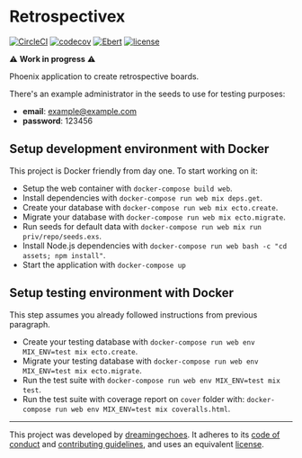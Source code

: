 # Retrospectivex

[![CircleCI](https://circleci.com/gh/dreamingechoes/retrospectivex.svg?style=shield)](https://circleci.com/gh/dreamingechoes/retrospectivex)
[![codecov](https://codecov.io/gh/dreamingechoes/retrospectivex/branch/master/graph/badge.svg)](https://codecov.io/gh/dreamingechoes/retrospectivex)
[![Ebert](https://ebertapp.io/github/dreamingechoes/retrospectivex.svg)](https://ebertapp.io/github/dreamingechoes/retrospectivex)
[![license](https://img.shields.io/github/license/mashape/apistatus.svg)](https://github.com/dreamingechoes/retrospectivex/blob/master/LICENSE)


:warning: **Work in progress** :warning:

Phoenix application to create retrospective boards.

There's an example administrator in the seeds to use for testing purposes:

- **email**: example@example.com
- **password**: 123456

## Setup development environment with Docker

This project is Docker friendly from day one. To start working on it:

* Setup the web container with `docker-compose build web`.
* Install dependencies with `docker-compose run web mix deps.get`.
* Create your database with `docker-compose run web mix ecto.create`.
* Migrate your database with `docker-compose run web mix ecto.migrate`.
* Run seeds for default data with `docker-compose run web mix run priv/repo/seeds.exs`.
* Install Node.js dependencies with `docker-compose run web bash -c "cd assets; npm install"`.
* Start the application with `docker-compose up`

## Setup testing environment with Docker

This step assumes you already followed instructions from previous paragraph.

* Create your testing database with `docker-compose run web env MIX_ENV=test mix ecto.create`.
* Migrate your testing database with `docker-compose run web env MIX_ENV=test mix ecto.migrate`.
* Run the test suite with `docker-compose run web env MIX_ENV=test mix test`.
* Run the test suite with coverage report on `cover` folder with: `docker-compose run web env MIX_ENV=test mix coveralls.html`.

----------------------------

This project was developed by [dreamingechoes](https://github.com/dreamingechoes).
It adheres to its [code of conduct](https://github.com/dreamingechoes/base/blob/master/files/CODE_OF_CONDUCT.md) and
[contributing guidelines](https://github.com/dreamingechoes/base/blob/master/files/CONTRIBUTING.md), and uses an equivalent [license](https://github.com/dreamingechoes/base/blob/master/files/LICENSE).

